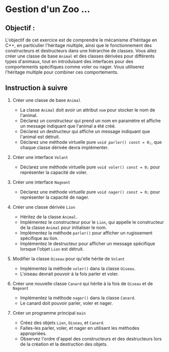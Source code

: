 # Gestion d'un Zoo ...

## Objectif :
L'objectif de cet exercice est de comprendre le mécanisme d'héritage en C++, en particulier l'héritage multiple, ainsi que le fonctionnement des constructeurs et destructeurs dans une hiérarchie de classes. Vous allez créer une classe de base `Animal` et des classes dérivées pour différents types d'animaux, tout en introduisant des interfaces pour des comportements spécifiques comme voler ou nager. Vous utiliserez l'héritage multiple pour combiner ces comportements.

## Instruction à suivre

1. Créer une classe de base `Animal`
   - La classe `Animal` doit avoir un attribut `nom` pour stocker le nom de l'animal.
   - Déclarez un constructeur qui prend un nom en paramètre et affiche un message indiquant que l'animal a été créé.
   - Déclarez un destructeur qui affiche un message indiquant que l'animal est détruit.
   - Déclarez une méthode virtuelle pure `void parler() const = 0;`, que chaque classe dérivée devra implémenter.

2. Créer une interface `Volant`
   - Déclarez une méthode virtuelle pure `void voler() const = 0;` pour représenter la capacité de voler.

3. Créer une interface `Nageant`
   - Déclarez une méthode virtuelle pure `void nager() const = 0;` pour représenter la capacité de nager.

4. Créer une classe dérivée `Lion`
   - Héritez de la classe `Animal`.
   - Implémentez le constructeur pour le `Lion`, qui appelle le constructeur de la classe `Animal` pour initialiser le nom.
   - Implémentez la méthode `parler()` pour afficher un rugissement spécifique au lion.
   - Implémentez le destructeur pour afficher un message spécifique lorsque l'objet `Lion` est détruit.

5. Modifier la classe `Oiseau` pour qu'elle hérite de `Volant`
   - Implémentez la méthode `voler()` dans la classe `Oiseau`.
   - L'oiseau devrait pouvoir à la fois parler et voler.

6. Créer une nouvelle classe `Canard` qui hérite à la fois de `Oiseau` et de `Nageant` 
   - Implémentez la méthode `nager()` dans la classe `Canard`.
   - Le canard doit pouvoir parler, voler et nager.

7. Créer un programme principal `main` 
   - Créez des objets `Lion`, `Oiseau`, et `Canard`.
   - Faites-les parler, voler, et nager en utilisant les méthodes appropriées.
   - Observez l'ordre d'appel des constructeurs et des destructeurs lors de la création et la destruction des objets.

